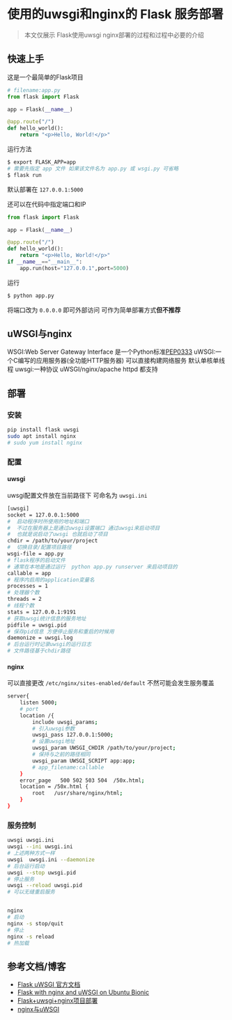 # 使用的uwsgi和nginx的 Flask 服务部署

> 本文仅展示 Flask使用uwsgi nginx部署的过程和过程中必要的介绍

## 快速上手

这是一个最简单的Flask项目

```python
# filename:app.py
from flask import Flask

app = Flask(__name__)

@app.route("/")
def hello_world():
    return "<p>Hello, World!</p>"
```

运行方法

```bash
$ export FLASK_APP=app
# 需要先指定 app 文件 如果该文件名为 app.py 或 wsgi.py 可省略
$ flask run
```

默认部署在 `127.0.0.1:5000`

还可以在代码中指定端口和IP

```python
from flask import Flask

app = Flask(__name__)

@app.route("/")
def hello_world():
    return "<p>Hello, World!</p>"
if __name__=="__main__":
    app.run(host="127.0.0.1",port=5000)
```

运行
```bash
$ python app.py
```

将端口改为 `0.0.0.0` 即可外部访问 可作为简单部署方式**但不推荐**

## uWSGI与nginx

WSGI:Web Server Gateway Interface 是一个Python标准[PEP0333](https://www.python.org/dev/peps/pep-0333/)
uWSGI:一个C编写的应用服务器(全功能HTTP服务器) 可以直接构建网络服务 默认单核单线程
uwsgi:一种协议 uWSGI/nginx/apache httpd 都支持

## 部署

### 安装

```bash
pip install flask uwsgi
sudo apt install nginx
# sudo yum install nginx
```

### 配置

#### uwsgi

uwsgi配置文件放在当前路径下 可命名为 `uwsgi.ini`

```bash
[uwsgi] 
socket = 127.0.0.1:5000
#  启动程序时所使用的地址和端口
#  不过在服务器上是通过uwsgi设置端口 通过uwsgi来启动项目
#  也就是说启动了uwsgi 也就启动了项目
chdir = /path/to/your/project
#  切换目录/配置项目路径
wsgi-file = app.py
# flask程序的启动文件
# 通常在本地是通过运行  python app.py runserver 来启动项目的
callable = app
# 程序内启用的application变量名
processes = 1
# 处理器个数
threads = 2
# 线程个数
stats = 127.0.0.1:9191
# 获取uwsgi统计信息的服务地址
pidfile = uwsgi.pid
# 保存pid信息 方便停止服务和重启的时候用
daemonize = uwsgi.log
# 后台运行时记录uwsgi的运行日志
# 文件路径基于chdir路径
```

#### nginx

可以直接更改 `/etc/nginx/sites-enabled/default` 不然可能会发生服务覆盖

```bash
server{
    listen 5000;
    # port
    location /{
        include uwsgi_params;
        # 引入uwsgi参数
        uwsgi_pass 127.0.0.1:5000;
        # 设置uwsgi地址
        uwsgi_param UWSGI_CHDIR /path/to/your/project;
        # 保持与之前的路径相同
        uwsgi_param UWSGI_SCRIPT app:app;
        # app_filename:callable
    }
    error_page   500 502 503 504  /50x.html;
    location = /50x.html {
        root   /usr/share/nginx/html;
    }
}
```

### 服务控制

```bash
uwsgi uwsgi.ini
uwsgi --ini uwsgi.ini
# 上述两种方式一样
uwsgi  uwsgi.ini --daemonize
# 后台运行启动
uwsgi --stop uwsgi.pid
# 停止服务
uwsgi --reload uwsgi.pid
# 可以无缝重启服务


nginx
# 启动
nginx -s stop/quit
# 停止
nginx -s reload
# 热加载
```

## 参考文档/博客

- [Flask uWSGI 官方文档](https://flask.palletsprojects.com/en/2.0.x/deploying/uwsgi/)
- [Flask with nginx and uWSGI on Ubuntu Bionic](https://www.digitalocean.com/community/tutorials/how-to-serve-flask-applications-with-uswgi-and-nginx-on-ubuntu-18-04)
- [Flask+uwsgi+nginx项目部署](https://blog.csdn.net/hit0803107/article/details/53264066)
- [nginx与uWSGI](https://blog.csdn.net/dqchouyang/article/details/81639788)